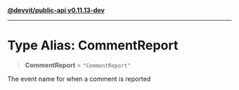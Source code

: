 [**@devvit/public-api v0.11.13-dev**](../README.md)

---

# Type Alias: CommentReport

> **CommentReport** = `"CommentReport"`

The event name for when a comment is reported
